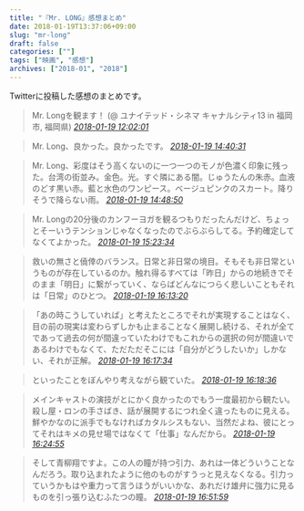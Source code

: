 ```yaml
---
title: "『Mr. LONG』感想まとめ"
date: 2018-01-19T13:37:06+09:00
slug: "mr-long"
draft: false
categories: [""]
tags: ["映画", "感想"]
archives: ["2018-01", "2018"]
---
```

Twitterに投稿した感想のまとめです。

> Mr. Longを観ます！ (@ ユナイテッド・シネマ キャナルシティ13 in 福岡市, 福岡県)
> <cite>[2018-01-19 12:02:01](https://twitter.com/Wakupedia/status/954187160927784960)</cite>

> Mr. Long、良かった。良かったです。
> <cite>[2018-01-19 14:40:31](https://twitter.com/Wakupedia/status/954227049622720512)</cite>

> Mr. Long、彩度はそう高くないのに一つ一つのモノが色濃く印象に残った。台湾の街並み。金色。光。すぐ隣にある闇。じゅうたんの朱赤。血液のどす黒い赤。藍と水色のワンピース。ベージュピンクのスカート。降りそうで降らない雨。
> <cite>[2018-01-19 14:48:50](https://twitter.com/Wakupedia/status/954229141989044224)</cite>

> Mr. Longの20分後のカンフーヨガを観るつもりだったんだけど、ちょっとそーいうテンションじゃなくなったのでぶらぶらしてる。予約確定してなくてよかった。
> <cite>[2018-01-19 15:23:34](https://twitter.com/Wakupedia/status/954237880087470080)</cite>

> 救いの無さと僥倖のバランス。日常と非日常の境目。そもそも非日常というものが存在しているのか。触れ得るすべては「昨日」からの地続きでそのまま「明日」に繋がっていく、ならばどんなにつらく悲しいこともそれは「日常」のひとつ。
> <cite>[2018-01-19 16:13:20](https://twitter.com/Wakupedia/status/954250404463763456)</cite>

> 「あの時こうしていれば」と考えたところでそれが実現することはなく、目の前の現実は変わらずしかも止まることなく展開し続ける、それが全てであって過去の何が間違っていたわけでもこれからの選択の何が間違いであるわけでもなくて、ただただそこには「自分がどうしたいか」しかない、それが正解。
> <cite>[2018-01-19 16:17:34](https://twitter.com/Wakupedia/status/954251473151442944)</cite>

> といったことをぼんやり考えながら観ていた。
> <cite>[2018-01-19 16:18:36](https://twitter.com/Wakupedia/status/954251732694913024)</cite>

> メインキャストの演技がとにかく良かったのでもう一度最初から観たい。殺し屋・ロンの手さばき、話が展開するにつれ全く違ったものに見える。鮮やかなのに派手でもなければカタルシスもない、当然だよね、彼にとってそれはキメの見せ場ではなくて「仕事」なんだから。
> <cite>[2018-01-19 16:24:55](https://twitter.com/Wakupedia/status/954253319542685696)</cite>

> そして青柳翔ですよ。この人の瞳が持つ引力、あれは一体どういうことなんだろう。取り込まれたように他のものがすうっと見えなくなる。引力っていうかもはや重力って言うほうがいいかな、あれだけ雄弁に強力に見るものを引っ張り込むふたつの瞳。
> <cite>[2018-01-19 16:51:59](https://twitter.com/Wakupedia/status/954260132178796544)</cite>
